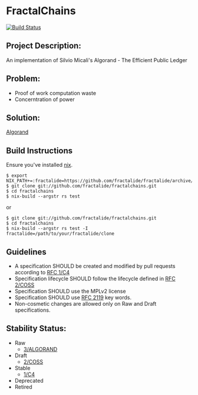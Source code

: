 # FractalChains

[![Build Status](https://travis-ci.org/fractalide/fractalchains.svg?branch=master)](https://travis-ci.org/fractalide/fractalchains)

## Project Description:

An implementation of Silvio Micali's Algorand - The Efficient Public Ledger

## Problem:

* Proof of work computation waste
* Concerntration of power

## Solution:

[Algorand](https://arxiv.org/pdf/1607.01341.pdf)

## Build Instructions
Ensure you've installed [nix](https://nixos.org/nix).
```
$ export NIX_PATH+=:fractalide=https://github.com/fractalide/fractalide/archive/v20170415.tar.gz
$ git clone git://github.com/fractalide/fractalchains.git
$ cd fractalchains
$ nix-build --argstr rs test
```
or
```
$ git clone git://github.com/fractalide/fractalchains.git
$ cd fractalchains
$ nix-build --argstr rs test -I fractalide=/path/to/your/fractalide/clone
```
## Guidelines

* A specification SHOULD be created and modified by pull requests according to [RFC 1/C4](CONTRIBUTING.md)
* Specification lifecycle SHOULD follow the lifecycle defined in [RFC 2/COSS](nodes/rfc/2/README.md)
* Specification SHOULD use the MPLv2 license
* Specification SHOULD use [RFC 2119](http://tools.ietf.org/html/rfc2119) key words.
* Non-cosmetic changes are allowed only on Raw and Draft specifications.

## Stability Status:

* Raw
  * [3/ALGORAND](nodes/rs/algorand/README.md)
* Draft
  * [2/COSS](nodes/rfc/2/README.md)
* Stable
  * [1/C4](CONTRIBUTING.md)
* Deprecated
* Retired
